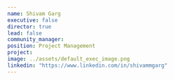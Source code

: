 ```yaml
---
name: Shivam Garg
executive: false
director: true
lead: false
community_manager:   
position: Project Management
project: 
image: ../assets/default_exec_image.png
linkedin: "https://www.linkedin.com/in/shivammgarg"
---
```


